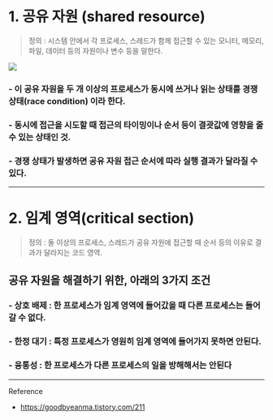 # 1. 공유 자원 (shared resource)

> 정의 : 시스템 안에서 각 프로세스, 스레드가 함께 접근할 수 있는 
모니터, 메모리, 파일, 데이터 등의 자원이나 변수 등을 말한다.

![](https://img1.daumcdn.net/thumb/R1280x0/?scode=mtistory2&fname=https%3A%2F%2Fblog.kakaocdn.net%2Fdna%2FbrLW4t%2FbtrYTVslAwD%2FAAAAAAAAAAAAAAAAAAAAAGuDQuK-X29koAxnGkXaB-sRBza_kmQuaqs2wvQzOujw%2Fimg.jpg%3Fcredential%3DyqXZFxpELC7KVnFOS48ylbz2pIh7yKj8%26expires%3D1756652399%26allow_ip%3D%26allow_referer%3D%26signature%3DWq67H9BScB6tc5hOJZV5Te0W97c%253D)

### - 이 공유 자원을 두 개 이상의 프로세스가 동시에 쓰거나 읽는 상태를 **경쟁 상태(race condition)** 이라 한다.
### - 동시에 접근을 시도할 때 접근의 타이밍이나 순서 등이 결괏값에 영향을 줄 수 있는 상태인 것.
### - **경쟁 상태**가 발생하면 공유 자원 접근 순서에 따라 실행 결과가 달라질 수 있다.

---

# 2. 임계 영역(critical section)

> 정의 : 둘 이상의 프로세스, 스레드가 공유 자원에 접근할 때 순서 등의 이유로 결과가 달라지는 코드 영역.

## 공유 자원을 해결하기 위한, 아래의 3가지 조건

### - 상호 배제 : 한 프로세스가 임계 영역에 들어갔을 때 다른 프로세스는 들어갈 수 없다.
### - 한정 대기 : 특정 프로세스가 영원히 임계 영역에 들어가지 못하면 안된다.
### - 융통성 : 한 프로세스가 다른 프로세스의 일을 방해해서는 안된다

---

Reference
- https://goodbyeanma.tistory.com/211